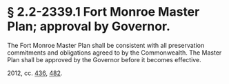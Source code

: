 # § 2.2-2339.1 Fort Monroe Master Plan; approval by Governor.

<p>The Fort Monroe Master Plan shall be consistent with all preservation commitments and obligations agreed to by the Commonwealth. The Master Plan shall be approved by the Governor before it becomes effective.</p><p>2012, cc. <a href='http://lis.virginia.gov/cgi-bin/legp604.exe?121+ful+CHAP0436'>436</a>, <a href='http://lis.virginia.gov/cgi-bin/legp604.exe?121+ful+CHAP0482'>482</a>.</p>